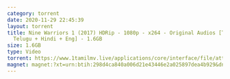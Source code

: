 ```yaml
---
category: torrent
date: 2020-11-29 22:45:39
layout: torrent
title: Nine Warriors 1 (2017) HDRip - 1080p - x264 - Original Audios [Tamil +
  Telugu + Hindi + Eng] - 1.6GB
size: 1.6GB
type: Video
torrent: https://www.1tamilmv.live/applications/core/interface/file/attachment.php?id=69414
magnet: magnet:?xt=urn:btih:298d4ca840a006d21e43446e2a025897dea4b929&dn=www.1TamilMV.live%20-%20Nine%20Warriors%201%20(2017)%20HDRip%20-%201080p%20-%20Org%20%5bTam%20%2b%20Tel%20%2b%20Hin%20%2b%20Eng%5d%20-1.6GB.mkv&tr=udp%3a%2f%2fp4p.arenabg.com%3a1337%2fannounce&tr=http%3a%2f%2fpow7.com%3a80%2fannounce&tr=udp%3a%2f%2ftracker.tiny-vps.com%3a6969%2fannounce&tr=http%3a%2f%2ftracker2.itzmx.com%3a6961%2fannounce&tr=udp%3a%2f%2f151.80.120.114%3a2710%2fannounce&tr=udp%3a%2f%2f9.rarbg.com%3a2790%2fannounce&tr=udp%3a%2f%2f9.rarbg.to%3a2740%2fannounce&tr=udp%3a%2f%2fopen.stealth.si%3a80%2fannounce&tr=udp%3a%2f%2ftracker.leechers-paradise.org%3a6969%2fannounce&tr=udp%3a%2f%2ftracker.opentrackr.org%3a1337%2fannounce&tr=http%3a%2f%2ft.nyaatracker.com%3a80%2fannounce
---
```

